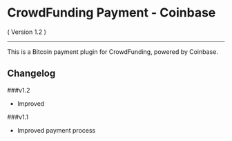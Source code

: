 CrowdFunding Payment - Coinbase
==========================
( Version 1.2 )
- - -

This is a Bitcoin payment plugin for CrowdFunding, powered by Coinbase. 

Changelog
---------

###v1.2
* Improved

###v1.1
* Improved payment process